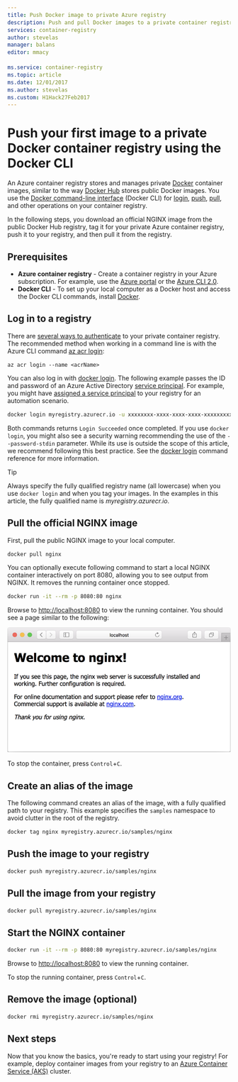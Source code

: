 ```yaml
---
title: Push Docker image to private Azure registry
description: Push and pull Docker images to a private container registry in Azure using the Docker CLI
services: container-registry
author: stevelas
manager: balans
editor: mmacy

ms.service: container-registry
ms.topic: article
ms.date: 12/01/2017
ms.author: stevelas
ms.custom: H1Hack27Feb2017
---
```


# Push your first image to a private Docker container registry using the Docker CLI

An Azure container registry stores and manages private [Docker](http://hub.docker.com) container images, similar to the way [Docker Hub](https://hub.docker.com/) stores public Docker images. You use the [Docker command-line interface](https://docs.docker.com/engine/reference/commandline/cli/) (Docker CLI) for [login](https://docs.docker.com/engine/reference/commandline/login/), [push](https://docs.docker.com/engine/reference/commandline/push/), [pull](https://docs.docker.com/engine/reference/commandline/pull/), and other operations on your container registry.

In the following steps, you download an official NGINX image from the public Docker Hub registry, tag it for your private Azure container registry, push it to your registry, and then pull it from the registry.

## Prerequisites

* **Azure container registry** - Create a container registry in your Azure subscription. For example, use the [Azure portal](container-registry-get-started-portal.md) or the [Azure CLI 2.0](container-registry-get-started-azure-cli.md).
* **Docker CLI** - To set up your local computer as a Docker host and access the Docker CLI commands, install [Docker](https://docs.docker.com/engine/installation/).

## Log in to a registry

There are [several ways to authenticate](container-registry-authentication.md) to your private container registry. The recommended method when working in a command line is with the Azure CLI command [az acr login](/cli/azure/acr?view=azure-cli-latest#az_acr_login):

```azurecli
az acr login --name <acrName>
```

You can also log in with [docker login](https://docs.docker.com/engine/reference/commandline/login/). The following example passes the ID and password of an Azure Active Directory [service principal](../active-directory/active-directory-application-objects.md). For example, you might have [assigned a service principal](container-registry-authentication.md#service-principal) to your registry for an automation scenario.

```Bash
docker login myregistry.azurecr.io -u xxxxxxxx-xxxx-xxxx-xxxx-xxxxxxxxxxxx -p myPassword
```

Both commands returns `Login Succeeded` once completed. If you use `docker login`, you might also see a security warning recommending the use of the `--password-stdin` parameter. While its use is outside the scope of this article, we recommend following this best practice. See the [docker login](https://docs.docker.com/engine/reference/commandline/login/) command reference for more information.

> [!TIP]
> Always specify the fully qualified registry name (all lowercase) when you use `docker login` and when you tag your images. In the examples in this article, the fully qualified name is *myregistry.azurecr.io*.

## Pull the official NGINX image

First, pull the public NGINX image to your local computer.

```Bash
docker pull nginx
```

You can optionally execute following command to start a local NGINX container interactively on port 8080, allowing you to see output from NGINX. It removes the running container once stopped.

```Bash
docker run -it --rm -p 8080:80 nginx
```

Browse to [http://localhost:8080](http://localhost:8080) to view the running container. You should see a page similar to the following:

![Nginx on local computer](./media/container-registry-get-started-docker-cli/nginx.png)

To stop the container, press `Control`+`C`.

## Create an alias of the image

The following command creates an alias of the image, with a fully qualified path to your registry. This example specifies the `samples` namespace to avoid clutter in the root of the registry.

```Bash
docker tag nginx myregistry.azurecr.io/samples/nginx
```

## Push the image to your registry

```Bash
docker push myregistry.azurecr.io/samples/nginx
```

## Pull the image from your registry

```Bash
docker pull myregistry.azurecr.io/samples/nginx
```

## Start the NGINX container

```Bash
docker run -it --rm -p 8080:80 myregistry.azurecr.io/samples/nginx
```

Browse to [http://localhost:8080](http://localhost:8080) to view the running container.

To stop the running container, press `Control`+`C`.

## Remove the image (optional)

```Bash
docker rmi myregistry.azurecr.io/samples/nginx
```

## Next steps

Now that you know the basics, you're ready to start using your registry! For example, deploy container images from your registry to an [Azure Container Service (AKS)](../aks/tutorial-kubernetes-prepare-app.md) cluster.
